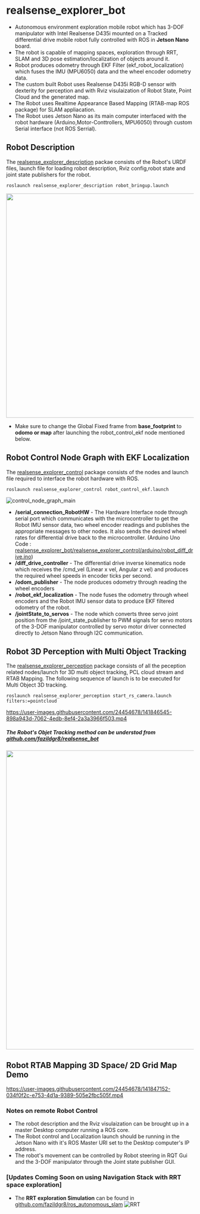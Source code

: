 # realsense_explorer_bot
- Autonomous environment exploration  mobile robot which has 3-DOF manipulator with Intel Realsense D435i mounted on a Tracked differential drive mobile  robot fully controlled with ROS in **Jetson Nano** board. 
- The robot is capable of mapping spaces, exploration through RRT, SLAM and 3D pose estimation/localization of objects around it. 
- Robot produces odometry through EKF Filter (ekf_robot_localization) which fuses the IMU (MPU6050) data and the wheel encoder odometry data.
- The custom built Robot uses Realsense D435i RGB-D sensor with dexterity for perception and with Rviz visulaization of Robot State, Point Cloud and the generated map. 
- The Robot uses Realtime Appearance Based Mapping (RTAB-map ROS package) for SLAM appliacation.
- The Robot uses Jetson Nano as its main computer interfaced with the robot hardware (Arduino,Motor-Conttrollers, MPU6050) through custom Serial interface (not ROS Serrial). 

 ## Robot Description
 The [realsense_explorer_description](https://github.com/fazildgr8/realsense_explorer_bot/tree/main/realsense_explorer_description) packae consists of the Robot's URDF files, launch file for loading robot description, Rviz config,robot state and joint state publishers for the robot.
 ```
 roslaunch realsense_explorer_description robot_bringup.launch
 ```
<img src="https://user-images.githubusercontent.com/24454678/141372405-30a4fc64-6099-403b-8dc7-63c0af7c291f.jpg" width="600">

- Make sure to change the Global Fixed frame from **base_footprint** to **odomo or map** after launching the robot_control_ekf node mentioned below.

 ## Robot Control Node Graph with EKF Localization
 The [realsense_explorer_control](https://github.com/fazildgr8/realsense_explorer_bot/tree/main/realsense_explorer_control) package consists of the nodes and launch file required to interface the robot hardware with ROS.
 ```
 roslaunch realsense_explorer_control robot_control_ekf.launch
 ```
 ![control_node_graph_main](https://user-images.githubusercontent.com/24454678/141372490-8e740dd8-0715-42e8-beb0-8e0d1f50c2b9.png)
 - **/serial_connection_RobotHW** - The Hardware Interface node through serial port which communicates with the microcontroller to get the Robot IMU sensor data, two wheel encoder readings and publishes the appropriate messages to other nodes. It also sends the desired wheel rates for differential drive back to the microcontroller. (Arduino Uno Code : [realsense_explorer_bot/realsense_explorer_control/arduino/robot_diff_drive.ino](https://github.com/fazildgr8/realsense_explorer_bot/blob/main/realsense_explorer_control/arduino/robot_diff_drive.ino))
 - **/diff_drive_controller** - The differential drive inverse kinematics node which receives the /cmd_vel (Linear x vel, Angular z vel) and produces the required wheel speeds in encoder ticks per second.
 - **/odom_publisher** - The node produces odometry through reading the wheel encoders
 - **/robot_ekf_localization** - The node fuses the odometry through wheel encoders and the Robot IMU sensor data to produce EKF filtered odometry of the robot.
 - **/jointState_to_servos** - The node which converts three servo joint position from the /joint_state_publisher to PWM signals for servo motors of the 3-DOF manipulator controlled by servo motor driver connected directly to Jetson Nano through I2C communication.

## Robot 3D Perception with Multi Object Tracking
The [realsense_explorer_perception](https://github.com/fazildgr8/realsense_explorer_bot/tree/main/realsense_explorer_perception) package consists of all the peception related nodes/launch for 3D multi object tracking, PCL cloud stream and RTAB Mapping. 
The following sequence of launch is to be executed for Multi Object 3D tracking.
```
roslaunch realsense_explorer_perception start_rs_camera.launch filters:=pointcloud
```

https://user-images.githubusercontent.com/24454678/141846545-898a943d-7062-4edb-8ef4-2a3a3966f503.mp4

##### The Robot's Objet Tracking method can be understod from [github.com/fazildgr8/realsense_bot](https://github.com/fazildgr8/realsense_bot)
<img src="https://user-images.githubusercontent.com/24454678/138940187-ebf82bbe-8ebc-4dda-8a9d-005dba85545d.png" width="800">

## Robot RTAB Mapping 3D Space/ 2D Grid Map Demo


https://user-images.githubusercontent.com/24454678/141847152-034f0f2c-e753-4d1a-9389-505e2fbc505f.mp4


### Notes on remote Robot Control 
- The robot description and the Rviz visulaization can be brought up in a master Desktop computer running a ROS core.
- The Robot control and Localization launch should be running in the Jetson Nano with it's ROS Master URI set to the Desktop computer's IP address.
- The robot's movement can be controlled by Robot steering in RQT Gui and the 3-DOF manipulator through the Joint state publisher GUI.  
### [Updates Coming Soon on using Navigation Stack with RRT space exploration]
- The **RRT exploration Simulation** can be found in [github.com/fazildgr8/ros_autonomous_slam](https://github.com/fazildgr8/ros_autonomous_slam)
![RRT](https://user-images.githubusercontent.com/24454678/141375945-3afb0fb7-ff4a-4bb7-b20c-0fbf3e326033.gif)

